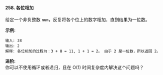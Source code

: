 #### 258. 各位相加

给定一个非负整数 `num`，反复将各个位上的数字相加，直到结果为一位数。

**示例:**

```
输入: 38
输出: 2 
解释: 各位相加的过程为：3 + 8 = 11, 1 + 1 = 2。 由于 2 是一位数，所以返回 2。
```

**进阶:**<br/>
你可以不使用循环或者递归，且在 O(1) 时间复杂度内解决这个问题吗？
